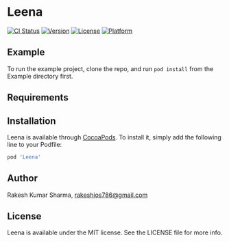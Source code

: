 # Leena

[![CI Status](https://img.shields.io/travis/rakeshios786@gmail.com/Leena.svg?style=flat)](https://travis-ci.org/rakeshios786@gmail.com/Leena)
[![Version](https://img.shields.io/cocoapods/v/Leena.svg?style=flat)](https://cocoapods.org/pods/Leena)
[![License](https://img.shields.io/cocoapods/l/Leena.svg?style=flat)](https://cocoapods.org/pods/Leena)
[![Platform](https://img.shields.io/cocoapods/p/Leena.svg?style=flat)](https://cocoapods.org/pods/Leena)

## Example

To run the example project, clone the repo, and run `pod install` from the Example directory first.

## Requirements

## Installation

Leena is available through [CocoaPods](https://cocoapods.org). To install
it, simply add the following line to your Podfile:

```ruby
pod 'Leena'
```

## Author

Rakesh Kumar Sharma, rakeshios786@gmail.com

## License

Leena is available under the MIT license. See the LICENSE file for more info.
